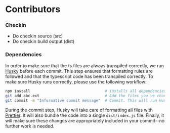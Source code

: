 # Contributors

### Checkin

- Do checkin source (src)
- Do checkin build output (dist)

### Dependencies

In order to make sure that the ts files are always transpiled correctly, we run [Husky](https://github.com/typicode/husky) before each commit.
This step ensures that formatting rules are followed and that the typescript code has been transpiled correctly. To make sure Husky runs correctly, please use the following workflow:

```sh
npm install                                 # installs all dependencies including Husky
git add abc.ext                             # Add the files you've changed. This should include files in src and dist (see above)
git commit -m "Informative commit message"  # Commit. This will run Husky
```

During the commit step, Husky will take care of formatting all files with [Prettier](https://github.com/prettier/prettier). It will also bundle the code into a single `dist/index.js` file.
Finally, it will make sure these changes are appropriately included in your commit--no further work is needed.
